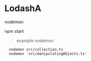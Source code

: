 # LodashA

nodemon 

npm start

  <script type="module" src="dist/app.js" defer></script>

  > example nodemon
    
      nodemon src/collection.ts
      nodemon 'src/manipulatingObjects.ts'